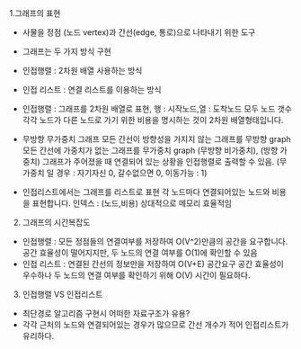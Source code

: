 1.그래프의 표현
- 사물을 정점 (노드 vertex)과 간선(edge, 통로)으로 나타내기 위한 도구
- 그래프는 두 가지 방식 구현
- 인접행렬 : 2차원 배열 사용하는 방식
- 인접 리스트 : 연결 리스트를 이용하는 방식

- 인접행렬 : 그래프를 2차원 배열로 표현, 행 : 시작노드,열 : 도착노드 모두 노드 갯수
각각 노드가 다른 노드로 가기 위한 비용을 명시하는 것이 2차원 배열형태입니다.

- 무방향 무가중치 그래프
    모든 간선이 방향성을 가지지 않는 그래프를 무방향 graph
    모든 간선에 가중치가 없는 그래프를 무가중치 graph
    (무방향 비가중치), (방향 가중치) 그래프가 주어졌을 때 연결되어 있는 상황을 인접행렬로 출력할 수 있음. 
    (무가중치 일 경우 : 자기자신 0, 갈수없으면 0, 이동가능 : 1)

- 인접리스트에서는 그래프를 리스트로 표현
  각 노드마다 연결되어있는 노드와 비용을 표현합니다. 인덱스 : (노드,비용) 
  상대적으로 메모리 효율적임


2. 그래프의 시간복잡도
- 인접행렬 : 모든 정점들의 연결여부를 저장하여 O(V^2)만큼의 공간을 요구합니다.
공간 효율성이 떨어지지만, 두 노드의 연결 여부를 O(1)에 확인할 수 있음
- 인접 리스트 : 연결된 간선의 정보만을 저장하여 O(V+E) 공간요구
공간 효율성이 우수하나 두 노드의 연결 여부를 확인하기 위해 O(V) 시간이 필요하다.


3. 인접행렬 VS 인접리스트
- 최단경로 알고리즘 구현시 어떠한 자료구조가 유용?
- 각각 근처의 노드와 연결되어있는 경우가 많으므로 간선 개수가 적어 인접리스트가 유리하다.
